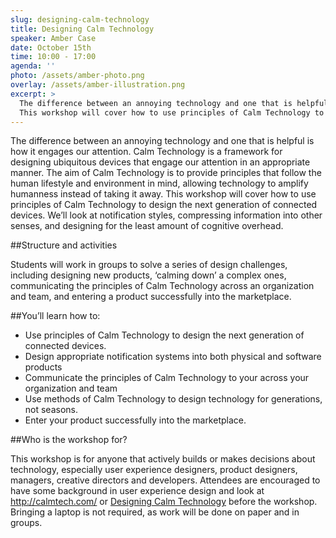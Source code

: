 ```yaml
---
slug: designing-calm-technology
title: Designing Calm Technology
speaker: Amber Case
date: October 15th
time: 10:00 - 17:00
agenda: ''
photo: /assets/amber-photo.png
overlay: /assets/amber-illustration.png
excerpt: >
  The difference between an annoying technology and one that is helpful is how it engages our attention. Calm Technology is a framework for designing ubiquitous devices that engage our attention in an appropriate manner. The aim of Calm Technology is to provide principles that follow the human lifestyle and environment in mind, allowing technology to amplify humanness instead of taking it away.
  This workshop will cover how to use principles of Calm Technology to design the next generation of connected devices. We’ll look at notification styles, compressing information into other senses, and designing for the least amount of cognitive overhead.
---
```


The difference between an annoying technology and one that is helpful is how it engages our attention. Calm Technology is a framework for designing ubiquitous devices that engage our attention in an appropriate manner. The aim of Calm Technology is to provide principles that follow the human lifestyle and environment in mind, allowing technology to amplify humanness instead of taking it away.
This workshop will cover how to use principles of Calm Technology to design the next generation of connected devices. We’ll look at notification styles, compressing information into other senses, and designing for the least amount of cognitive overhead.

##Structure and activities

Students will work in groups to solve a series of design challenges, including designing new products, ‘calming down’ a complex ones, communicating the principles of Calm Technology across an organization and team, and entering a product successfully into the marketplace.

##You’ll learn how to:

* Use principles of Calm Technology to design the next generation of connected devices.
* Design appropriate notification systems into both physical and software products
* Communicate the principles of Calm Technology to your across your organization and team
* Use methods of Calm Technology to design technology for generations, not seasons.
* Enter your product successfully into the marketplace.

##Who is the workshop for?

This workshop is for anyone that actively builds or makes decisions about technology, especially user experience designers, product designers, managers, creative directors and developers. Attendees are encouraged to have some background in user experience design and look at http://calmtech.com/ or [Designing Calm Technology](http://www.amazon.com/Calm-Technology-Designing-Billions-Internet/dp/1491925884) before the workshop.
Bringing a laptop is not required, as work will be done on paper and in groups.
